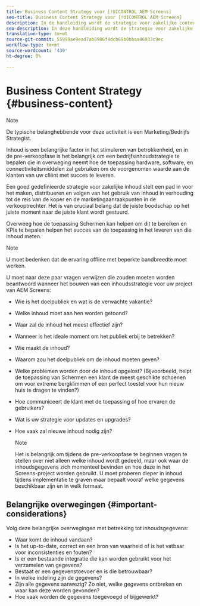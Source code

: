 ```yaml
---
title: Business Content Strategy voor [!UICONTROL AEM Screens]
seo-title: Business Content Strategy voor [!UICONTROL AEM Screens]
description: In de handleiding wordt de strategie voor zakelijke content beschreven
seo-description: In deze handleiding wordt de strategie voor zakelijke content beschreven
translation-type: tm+mt
source-git-commit: 55999ae9ead7ab8986f4dcb69b0bbaa46933c9ec
workflow-type: tm+mt
source-wordcount: '439'
ht-degree: 0%

---
```



# Business Content Strategy {#business-content}

>[!NOTE]
>
>De typische belanghebbende voor deze activiteit is een Marketing/Bedrijfs Strategist.

Inhoud is een belangrijke factor in het stimuleren van betrokkenheid, en in de pre-verkoopfase is het belangrijk om een bedrijfsinhoudstrategie te bepalen die in overweging neemt hoe de toepassing hardware, software, en connectiviteitsmiddelen zal gebruiken om de voorgenomen waarde aan de klanten van uw cliënt met succes te leveren.

Een goed gedefinieerde strategie voor zakelijke inhoud stelt een pad in voor het maken, distribueren en volgen van het gebruik van inhoud in verhouding tot de reis van de koper en de marketingaanraakpunten in de verkooptrechter. Het is van cruciaal belang dat de juiste boodschap op het juiste moment naar de juiste klant wordt gestuurd.

Overweeg hoe de toepassing Schermen kan helpen om dit te bereiken en KPIs te bepalen helpen het succes van de toepassing in het leveren van die inhoud meten.

>[!NOTE]
>
>U moet bedenken dat de ervaring offline met beperkte bandbreedte moet werken.

U moet naar deze paar vragen verwijzen die zouden moeten worden beantwoord wanneer het bouwen van een inhoudsstrategie voor uw project van AEM Screens:

* Wie is het doelpubliek en wat is de verwachte vakantie?
* Welke inhoud moet aan hen worden getoond?
* Waar zal de inhoud het meest effectief zijn?
* Wanneer is het ideale moment om het publiek erbij te betrekken?
* Wie maakt de inhoud?
* Waarom zou het doelpubliek om de inhoud moeten geven?
* Welke problemen worden door de inhoud opgelost? (Bijvoorbeeld, helpt de toepassing van Schermen een klant de meest geschikte schoenen om voor extreme bergklimmen of een perfect toestel voor hun nieuw huis te dragen te vinden?)
* Hoe communiceert de klant met de toepassing of hoe ervaren de gebruikers?
* Wat is uw strategie voor updates en upgrades?
* Hoe vaak zal nieuwe inhoud nodig zijn?

   >[!NOTE]
   >
   >Het is belangrijk om tijdens de pre-verkoopfase te beginnen vragen te stellen over niet alleen welke inhoud wordt gedeeld, maar ook waar de inhoudsgegevens zich momenteel bevinden en hoe deze in het Screens-project worden gebruikt. U moet proberen dieper in inhoud tijdens implementatie te graven maar bepaalt vooraf welke gegevens beschikbaar zijn en in welk formaat.

## Belangrijke overwegingen {#important-considerations}

Volg deze belangrijke overwegingen met betrekking tot inhoudsgegevens:

* Waar komt de inhoud vandaan?
* Is het up-to-date, correct en een bron van waarheid of is het vatbaar voor inconsistenties en fouten?
* Is er een bestaande integratie die kan worden gebruikt voor het verzamelen van gegevens?
* Bestaat er een gegevenstoevoer en is die betrouwbaar?
* In welke indeling zijn de gegevens?
* Zijn alle gegevens aanwezig? Zo niet, welke gegevens ontbreken en waar kan deze worden gevonden?
* Hoe vaak worden de gegevens toegevoegd of bijgewerkt?
